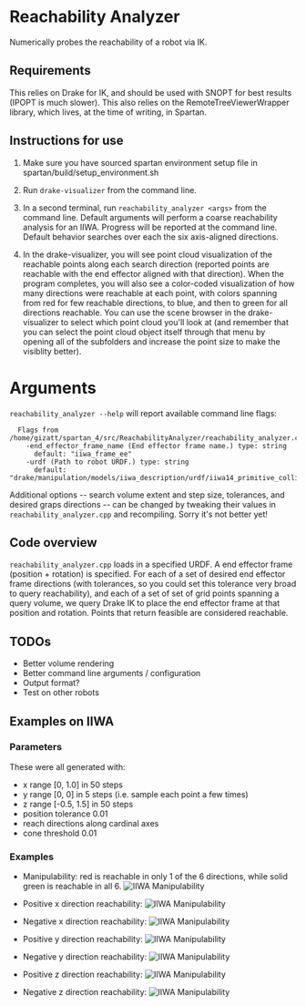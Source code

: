 # Reachability Analyzer

Numerically probes the reachability of a robot via IK.

## Requirements

This relies on Drake for IK, and should be used with SNOPT for best
results (IPOPT is much slower). This also relies on the
RemoteTreeViewerWrapper library, which lives, at the time of
writing, in Spartan.

## Instructions for use

1. Make sure you have sourced spartan environment setup file in spartan/build/setup_environment.sh

2. Run `drake-visualizer` from the command line.

2. In a second terminal, run `reachability_analyzer <args>` from the command line. Default arguments
will perform a coarse reachability analysis for an IIWA. Progress will be reported at the command
line. Default behavior searches over each the six axis-aligned directions.

3. In the drake-visualizer, you will see point cloud visualization of the reachable points
along each search direction (reported points are reachable with the end effector aligned with
that direction). When the program completes, you will also see a color-coded visualization of how
many directions were reachable at each point, with colors spanning from red for few reachable
directions, to blue, and then to green for all directions reachable. You can use the scene browser
in the drake-visualizer to select which point cloud you'll look at (and remember that you can
select the point cloud object itself through that menu by opening all of the subfolders
and increase the point size to make the visiblity better).

# Arguments

`reachability_analyzer --help` will report available command line flags:

```
  Flags from /home/gizatt/spartan_4/src/ReachabilityAnalyzer/reachability_analyzer.cpp:
    -end_effector_frame_name (End effector frame name.) type: string
      default: "iiwa_frame_ee"
    -urdf (Path to robot URDF.) type: string
      default: "drake/manipulation/models/iiwa_description/urdf/iiwa14_primitive_collision.urdf"
```

Additional options -- search volume extent and step size, tolerances, and desired graps directions --
can be changed by tweaking their values in `reachability_analyzer.cpp` and recompiling. Sorry it's
not better yet!

## Code overview

`reachability_analyzer.cpp` loads in a specified URDF. A end effector frame (position + rotation) is
specified. For each of a set of desired end effector frame directions (with tolerances, so you could
set this tolerance very broad to query reachability), and each of a set of set of grid points
spanning a query volume, we query Drake IK to place the end effector frame at that position and
rotation. Points that return feasible are considered reachable.

## TODOs

- Better volume rendering
- Better command line arguments / configuration
- Output format?
- Test on other robots

## Examples on IIWA
### Parameters

These were all generated with:
- x range [0, 1.0] in 50 steps
- y range [0, 0] in 5 steps (i.e. sample each point a few times)
- z range [-0.5, 1.5] in 50 steps
- position tolerance 0.01
- reach directions along cardinal axes
- cone threshold 0.01

### Examples
- Manipulability: red is reachable in only 1 of the 6 directions, while solid green
is reachable in all 6.
![IIWA Manipulability](docs/iiwa_manipulability.png)

- Positive x direction reachability:
![IIWA Manipulability](docs/iiwa_px.png)

- Negative x direction reachability:
![IIWA Manipulability](docs/iiwa_nx.png)

- Positive y direction reachability:
![IIWA Manipulability](docs/iiwa_py.png)

- Negative y direction reachability:
![IIWA Manipulability](docs/iiwa_ny.png)

- Positive z direction reachability:
![IIWA Manipulability](docs/iiwa_pz.png)

- Negative z direction reachability:
![IIWA Manipulability](docs/iiwa_nz.png)

